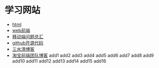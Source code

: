 # 学习网站
 * [html](https://developer.mozilla.org/zh-CN/docs/Web/HTML/Element)
 * [web前端](http://book.jirengu.com/fe/%E5%89%8D%E7%AB%AF%E5%9F%BA%E7%A1%80/HTML/index.html)
 * [移动端问题总汇](https://github.com/ChinaJiu/mobileTech)
 * [github开源代码](https://github.com/showcases)
 * [三水清博客](http://js8.in/)
 * [淘宝前端团队博客](http://taobaofed.org/blog/2015/11/17/nvm-or-n/)
add1
add2
add3
add4
add5
add6
add7
add8
add9
add10
add11
add12
add13
add14
add15
add16


